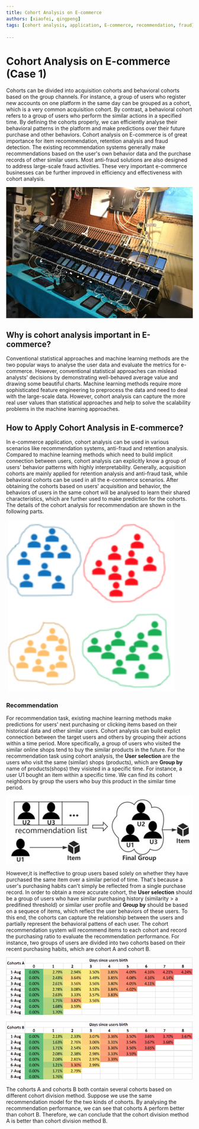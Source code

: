 ```yaml
---
title: Cohort Analysis on E-commerce
authors: [xiaofei, qingpeng]
tags: [cohort analysis, application, E-commerce, recommendation, fraud]

---
```


# Cohort Analysis on E-commerce (Case 1)
Cohorts can be divided into acquisition cohorts and behavioral cohorts based on the  group channels. For instance, a group of users who register new accounts on one platform in the same day can be grouped as a cohort, which is a very common acquisition cohort. By contrast, a behavioral cohort refers to a group of users who perform the similar actions in a specified time. By defining the cohorts properly, we can efficiently analyse their behavioral patterns in the platform and make predictions over their future purchase and other behaviors. Cohort analysis on E-commerce is of great importance for item recommendation, retention analysis and fraud detection. The existing recommendation systems generally make recommendations based on the user's own behavior data and the purchase records of other similar users. Most anti-fraud solutions are also designed to address large-scale fraud activities. These very important e-commerce businesses can be further improved in efficiency and effectiveness with cohort analysis.

![ cohort flow](./img/group_fraud.png)

## Why is cohort analysis important in E-commerce?
Conventional statistical approaches and machine learning methods are the two popular ways to analyse the user data and evaluate the metrics for e-commerce. However, conventional statistical approaches can mislead analysts' decisions by demonstrating well-behaved average value and drawing some beautiful charts. Machine learning methods require more sophisticated feature engineering to preprocess the data and need to deal with the large-scale data. However, cohort analysis can capture the more real user values than statistical approaches and help to solve the scalability problems in the machine learning approaches. 

## How to Apply Cohort Analysis in E-commerce?

In e-commerce application, cohort analysis can be used in various scenarios like recommendation systems, anti-fraud and retention analysis. Compared to machine learning methods which need to build implicit connection between users, cohort analysis can explicitly know a group of users' behavior patterns with highly interpretability. Generally, acquisition cohorts are mainly applied for retention analysis and anti-fraud task, while behavioral cohorts can be used in all the e-commerce scenarios. After obtaining the cohorts based on users' acquisition and behavior, the behaviors of users in the same cohort will be analysed to learn their shared characteristics, which are further used to make prediction for the cohorts. The details of the cohort analysis for recommendation are shown in the following parts.

![ cohort](./img/cohort.png)

### Recommendation
For recommendation task, existing machine learning methods make predictions for users' next purchasing or clicking items based on their historical data and other similar users. Cohort analysis can build explict connection between the target users and others by grouping their actions within a time period. More specifically, a group of users who visited the similar online shops tend to buy the similar products in the future. For the recommendation task using cohort analysis, the **User selection** are the users who visit the same (similar) shops (products), which are **Group by** name of products(shops) they visisted in a specific time. For instance, a user U1 bought an item within a specific time. We can find its cohort neighbors by group the users who buy this product in the similar time period.

![ Behavioral cohort ](./img/cohort_recommendation.png)

However,it is ineffective to group users based solely on whether they have purchased the same item over a similar period of time. That's because a user's purchasing habits can't simply be reflected from a single purchase record. In order to obtain a more accurate cohort, the **User selection** should be a group of users who have similar purchasing history (similarity > a predifined threshold) or similar user profile and **Group by** should be based on a sequece of items, which reflect the user behaviors of these users. To this end, the cohorts can capture the relationship between the users and partially represent the behavioral pattens of each user. The cohort recommendation system will recommend items to each cohort and record the purchasing ratio to evaluate the recommendation performance. For instance, two groups of users are divided into two cohorts based on their recent purchasing habits, which are cohort A and cohort B. 

![ Behavioral cohort ](./img/recommendation_cohort_A.png)

![ Behavioral cohort ](./img/recommendation_cohort_B.png)

The cohorts A and cohorts B both contain several cohorts based on different cohort division method. Suppose we use the same recommendation model for the two kinds of cohorts. By analysing the recommendation performance, we can see that cohorts A perform better than cohort B. Therefore, we can conclude that the cohort division method A is better than cohort division method B.
